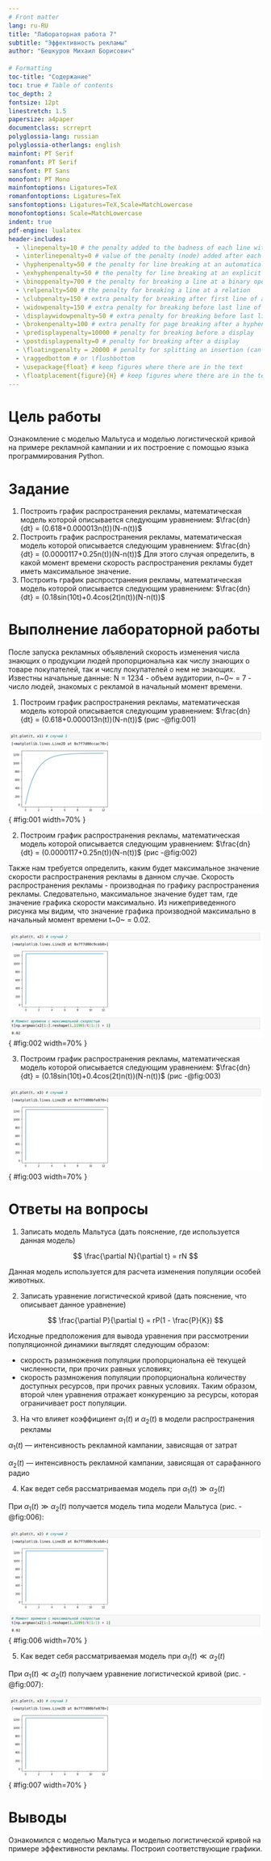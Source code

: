 ```yaml
---
# Front matter
lang: ru-RU
title: "Лабораторная работа 7"
subtitle: "Эффективность рекламы"
author: "Бешкуров Михаил Борисович"

# Formatting
toc-title: "Содержание"
toc: true # Table of contents
toc_depth: 2
fontsize: 12pt
linestretch: 1.5
papersize: a4paper
documentclass: scrreprt
polyglossia-lang: russian
polyglossia-otherlangs: english
mainfont: PT Serif
romanfont: PT Serif
sansfont: PT Sans
monofont: PT Mono
mainfontoptions: Ligatures=TeX
romanfontoptions: Ligatures=TeX
sansfontoptions: Ligatures=TeX,Scale=MatchLowercase
monofontoptions: Scale=MatchLowercase
indent: true
pdf-engine: lualatex
header-includes:
  - \linepenalty=10 # the penalty added to the badness of each line within a paragraph (no associated penalty node) Increasing the value makes tex try to have fewer lines in the paragraph.
  - \interlinepenalty=0 # value of the penalty (node) added after each line of a paragraph.
  - \hyphenpenalty=50 # the penalty for line breaking at an automatically inserted hyphen
  - \exhyphenpenalty=50 # the penalty for line breaking at an explicit hyphen
  - \binoppenalty=700 # the penalty for breaking a line at a binary operator
  - \relpenalty=500 # the penalty for breaking a line at a relation
  - \clubpenalty=150 # extra penalty for breaking after first line of a paragraph
  - \widowpenalty=150 # extra penalty for breaking before last line of a paragraph
  - \displaywidowpenalty=50 # extra penalty for breaking before last line before a display math
  - \brokenpenalty=100 # extra penalty for page breaking after a hyphenated line
  - \predisplaypenalty=10000 # penalty for breaking before a display
  - \postdisplaypenalty=0 # penalty for breaking after a display
  - \floatingpenalty = 20000 # penalty for splitting an insertion (can only be split footnote in standard LaTeX)
  - \raggedbottom # or \flushbottom
  - \usepackage{float} # keep figures where there are in the text
  - \floatplacement{figure}{H} # keep figures where there are in the text
---
```

# Цель работы

Ознакомление с моделью Мальтуса и моделью логистической кривой на примере рекламной кампании  и их построение с помощью языка программирования Python. 

# Задание

1. Построить график распространения рекламы, математическая модель которой описывается следующим уравнением: $\frac{dn}{dt} = (0.618+0.000013n(t))(N-n(t))$
2. Построить график распространения рекламы, математическая модель которой описывается следующим уравнением: $\frac{dn}{dt} = (0.0000117+0.25n(t))(N-n(t))$ 
Для этого случая определить, в какой момент времени скорость распространения рекламы будет иметь максимальное значение.
3. Построить график распространения рекламы, математическая модель которой описывается следующим уравнением: $\frac{dn}{dt} = (0.18sin(10t)+0.4cos(2t)n(t))(N-n(t))$

# Выполнение лабораторной работы

После запуска рекламных объявлений скорость изменения числа знающих о продукции людей пропорциональна как числу знающих о товаре покупателей, так и числу покупателей о нем не знающих. 
Известны начальные данные: N = 1234 - объем аудитории, n~0~ = 7 - число людей, знакомых с рекламой в начальный момент времени.

1. Построим график распространения рекламы, математическая модель которой описывается следующим уравнением: $\frac{dn}{dt} = (0.618+0.000013n(t))(N-n(t))$ (рис -@fig:001) 

![График распространения рекламы для первого случая](images/1.png){ #fig:001 width=70% }

2. Построим график распространения рекламы, математическая модель которой описывается следующим уравнением: $\frac{dn}{dt} = (0.0000117+0.25n(t))(N-n(t))$ (рис -@fig:002) 

Также нам требуется определить, каким будет максимальное значение скорости распространения рекламы в данном случае. Скорость распространения рекламы - производная по графику распространения рекламы.
Следовательно, максимальное значение будет там, где значение графика скорости максимально. Из нижеприведенного рисунка мы видим, что значение графика производной максимально
в начальный момент времени t~0~ = 0.02.

![График распространения рекламы для второго случая](images/2.png){ #fig:002 width=70% }

3. Построим график распространения рекламы, математическая модель которой описывается следующим уравнением: $\frac{dn}{dt} = (0.18sin(10t)+0.4cos(2t)n(t))(N-n(t))$ (рис -@fig:003) 

![График распространения рекламы для второго случая](images/3.png){ #fig:003 width=70% }

# Ответы на вопросы

1. Записать модель Мальтуса (дать пояснение, где используется данная модель)

$$ \frac{\partial N}{\partial t} = rN $$

Данная модель используется для расчета изменения популяции особей животных.

2. Записать уравнение логистической кривой (дать пояснение, что описывает данное уравнение)

$$ \frac{\partial P}{\partial t} = rP(1 - \frac{P}{K}) $$

Исходные предположения для вывода уравнения при рассмотрении популяционной динамики выглядят следующим образом:

- скорость размножения популяции пропорциональна её текущей численности, при прочих равных условиях;
- скорость размножения популяции пропорциональна количеству доступных ресурсов, при прочих равных условиях. Таким образом, второй член уравнения отражает конкуренцию за ресурсы, которая ограничивает рост популяции.

3. На что влияет коэффициент $\alpha_1(t)$ и $\alpha_2(t)$ в модели распространения рекламы

$\alpha_1(t)$ — интенсивность рекламной кампании, зависящая от затрат

$\alpha_2(t)$ — интенсивность рекламной кампании, зависящая от сарафанного радио

4. Как ведет себя рассматриваемая модель при $\alpha_1(t) \gg \alpha_2(t)$

При $\alpha_1(t) \gg \alpha_2(t)$ получается модель типа модели Мальтуса (рис. -@fig:006):

![График решения уравнения модели Мальтуса](images/2.png){ #fig:006 width=70% }

5. Как ведет себя рассматриваемая модель при $\alpha_1(t) \ll \alpha_2(t)$

При $\alpha_1(t) \ll \alpha_2(t)$ получаем уравнение логистической кривой (рис. -@fig:007):

![График логистической кривой](images/3.png){ #fig:007 width=70% }


# Выводы

Ознакомился с моделью Мальтуса и моделью логистической кривой на примере эффективности рекламы. Построил соответствующие графики. 

